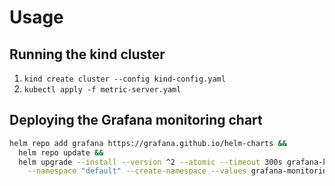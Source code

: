# Usage

## Running the kind cluster

1. `kind create cluster --config kind-config.yaml`
1. `kubectl apply -f metric-server.yaml`

## Deploying the Grafana monitoring chart

```bash
helm repo add grafana https://grafana.github.io/helm-charts &&
  helm repo update &&
  helm upgrade --install --version ^2 --atomic --timeout 300s grafana-k8s-monitoring grafana/k8s-monitoring \
    --namespace "default" --create-namespace --values grafana-monitoring.yaml
```
